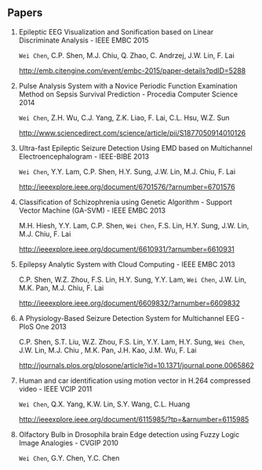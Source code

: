 ## Papers

1. Epileptic EEG Visualization and Sonification based on Linear Discriminate Analysis - IEEE EMBC 2015

    `Wei Chen`, C.P. Shen, M.J. Chiu, Q. Zhao, C. Andrzej, J.W. Lin, F. Lai

    http://emb.citengine.com/event/embc-2015/paper-details?pdID=5288

2. Pulse Analysis System with a Novice Periodic Function Examination Method on Sepsis Survival Prediction - Procedia Computer Science 2014

    `Wei Chen`, Z.H. Wu, C.J. Yang, Z.K. Liao, F. Lai, C.L. Hsu, W.Z. Sun

    http://www.sciencedirect.com/science/article/pii/S1877050914010126

3. Ultra-fast Epileptic Seizure Detection Using EMD based on Multichannel Electroencephalogram - IEEE-BIBE 2013

    `Wei Chen`, Y.Y. Lam, C.P. Shen, H.Y. Sung, J.W. Lin, M.J. Chiu, F. Lai

    http://ieeexplore.ieee.org/document/6701576/?arnumber=6701576

4. Classification of Schizophrenia using Genetic Algorithm - Support Vector Machine (GA-SVM) - IEEE EMBC 2013

    M.H. Hiesh, Y.Y. Lam, C.P. Shen, `Wei Chen`, F.S. Lin, H.Y. Sung, J.W. Lin, M.J. Chiu, F. Lai

    http://ieeexplore.ieee.org/document/6610931/?arnumber=6610931

5. Epilepsy Analytic System with Cloud Computing - IEEE EMBC 2013

    C.P. Shen, W.Z. Zhou, F.S. Lin, H.Y. Sung, Y.Y. Lam, `Wei Chen`, J.W. Lin, M.K. Pan, M.J. Chiu, F. Lai

    http://ieeexplore.ieee.org/document/6609832/?arnumber=6609832

6. A Physiology-Based Seizure Detection System for Multichannel EEG - PloS One 2013

    C.P. Shen, S.T. Liu, W.Z. Zhou, F.S. Lin, Y.Y. Lam, H.Y. Sung, `Wei Chen`, J.W. Lin, M.J. Chiu , M.K. Pan, J.H. Kao, J.M. Wu, F. Lai

    http://journals.plos.org/plosone/article?id=10.1371/journal.pone.0065862

7. Human and car identification using motion vector in H.264 compressed video - IEEE VCIP 2011

    `Wei Chen`, Q.X. Yang, K.W. Lin, S.Y. Wang, C.L. Huang

    http://ieeexplore.ieee.org/document/6115985/?tp=&arnumber=6115985

8. Olfactory Bulb in Drosophila brain Edge detection using Fuzzy Logic Image Analogies - CVGIP 2010

    `Wei Chen`, G.Y. Chen, Y.C. Chen
